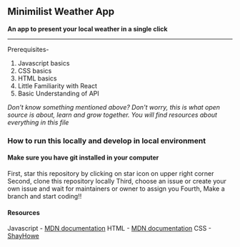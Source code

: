 ## Minimilist Weather App

  
 
<b>An app to present your local weather in a single click</b>
<hr/>
Prerequisites-
<ol>
<li>Javascript basics
<li>CSS basics
<li>HTML basics
<li>Little Familiarity with React
<li>Basic Understanding of API
</ol>

<i>Don't know something mentioned above?
Don't worry, this is what open source is about, learn and grow together. You will find resources about everything in this file</i>

### How to run this locally and develop in local environment
#### Make sure you have git installed in your computer

First, star this repository by clicking on star icon on upper right corner
Second, clone this repository locally
Third, choose an issue or create your own issue and wait for maintainers or owner to assign you
Fourth, Make a branch and start coding!!









#### Resources
Javascript - [MDN documentation](https://developer.mozilla.org/en-US/docs/Web/JavaScript)
HTML - [MDN documentation](https://developer.mozilla.org/en-US/docs/Web/HTML)
CSS - [ShayHowe](https://learn.shayhowe.com/)